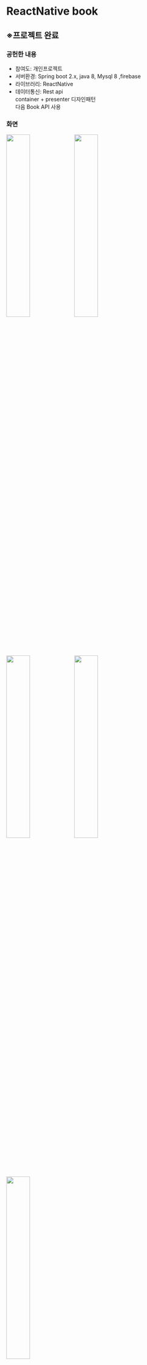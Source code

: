 # ReactNative book
<h2>※프로젝트 완료</h2>
<h3>공헌한 내용</h3>
<ul>
  <li>참여도: 개인프로젝트</li>
  <li>서버환경: Spring boot 2.x, java 8, Mysql 8 ,firebase </li>
  <li>라이브러리: ReactNative </li>
  <li>데이터통신: Rest api </li>
  container + presenter 디자인패턴</br>
  다음 Book API 사용</br>
  
</ul>
<h3>화면</h3>
<img src="https://user-images.githubusercontent.com/35258834/99064535-69f1e400-25e9-11eb-927a-396a337f6274.jpg" width="35%" align="left">
<img src="https://user-images.githubusercontent.com/35258834/99064949-02886400-25ea-11eb-8d8e-4670710649d5.jpg" width="35%" align="left">
<img src="https://user-images.githubusercontent.com/35258834/99066259-fdc4af80-25eb-11eb-8634-1e7efad4bddc.jpg" width="35%" align="left">
<img src="https://user-images.githubusercontent.com/35258834/99065047-2a77c780-25ea-11eb-8705-97725a6d389f.jpg" width="35%" align="left">
<img src="https://user-images.githubusercontent.com/35258834/99065480-cd304600-25ea-11eb-9327-b3b21a362b61.jpg" width="35%" align="left">
